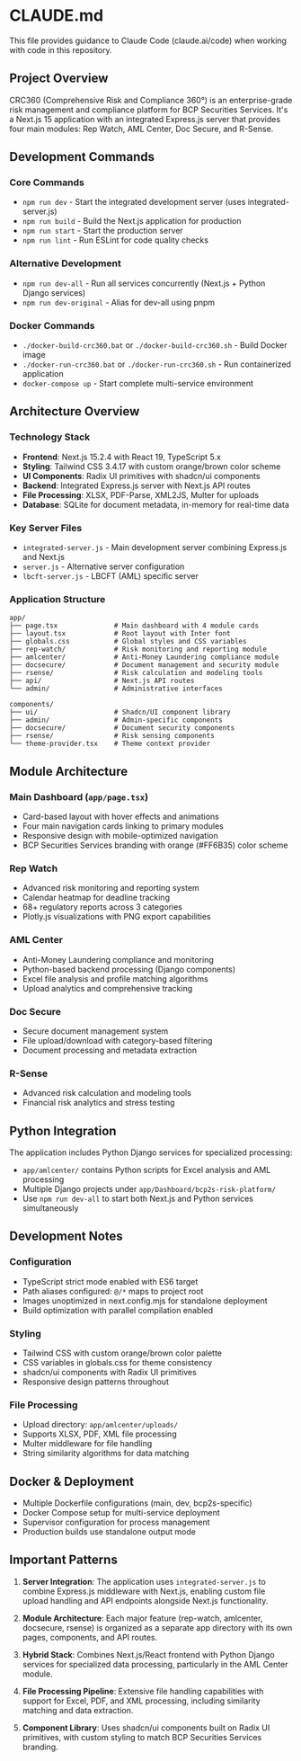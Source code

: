 # CLAUDE.md

This file provides guidance to Claude Code (claude.ai/code) when working with code in this repository.

## Project Overview

CRC360 (Comprehensive Risk and Compliance 360°) is an enterprise-grade risk management and compliance platform for BCP Securities Services. It's a Next.js 15 application with an integrated Express.js server that provides four main modules: Rep Watch, AML Center, Doc Secure, and R-Sense.

## Development Commands

### Core Commands
- `npm run dev` - Start the integrated development server (uses integrated-server.js)
- `npm run build` - Build the Next.js application for production
- `npm run start` - Start the production server
- `npm run lint` - Run ESLint for code quality checks

### Alternative Development
- `npm run dev-all` - Run all services concurrently (Next.js + Python Django services)
- `npm run dev-original` - Alias for dev-all using pnpm

### Docker Commands
- `./docker-build-crc360.bat` or `./docker-build-crc360.sh` - Build Docker image
- `./docker-run-crc360.bat` or `./docker-run-crc360.sh` - Run containerized application
- `docker-compose up` - Start complete multi-service environment

## Architecture Overview

### Technology Stack
- **Frontend**: Next.js 15.2.4 with React 19, TypeScript 5.x
- **Styling**: Tailwind CSS 3.4.17 with custom orange/brown color scheme
- **UI Components**: Radix UI primitives with shadcn/ui components
- **Backend**: Integrated Express.js server with Next.js API routes
- **File Processing**: XLSX, PDF-Parse, XML2JS, Multer for uploads
- **Database**: SQLite for document metadata, in-memory for real-time data

### Key Server Files
- `integrated-server.js` - Main development server combining Express.js and Next.js
- `server.js` - Alternative server configuration
- `lbcft-server.js` - LBCFT (AML) specific server

### Application Structure
```
app/
├── page.tsx              # Main dashboard with 4 module cards
├── layout.tsx            # Root layout with Inter font
├── globals.css           # Global styles and CSS variables
├── rep-watch/            # Risk monitoring and reporting module
├── amlcenter/            # Anti-Money Laundering compliance module
├── docsecure/            # Document management and security module
├── rsense/               # Risk calculation and modeling tools
├── api/                  # Next.js API routes
└── admin/                # Administrative interfaces

components/
├── ui/                   # Shadcn/UI component library
├── admin/                # Admin-specific components
├── docsecure/            # Document security components
├── rsense/               # Risk sensing components
└── theme-provider.tsx    # Theme context provider
```

## Module Architecture

### Main Dashboard (`app/page.tsx`)
- Card-based layout with hover effects and animations
- Four main navigation cards linking to primary modules
- Responsive design with mobile-optimized navigation
- BCP Securities Services branding with orange (#FF6B35) color scheme

### Rep Watch
- Advanced risk monitoring and reporting system
- Calendar heatmap for deadline tracking
- 68+ regulatory reports across 3 categories
- Plotly.js visualizations with PNG export capabilities

### AML Center
- Anti-Money Laundering compliance and monitoring
- Python-based backend processing (Django components)
- Excel file analysis and profile matching algorithms
- Upload analytics and comprehensive tracking

### Doc Secure
- Secure document management system
- File upload/download with category-based filtering
- Document processing and metadata extraction

### R-Sense
- Advanced risk calculation and modeling tools
- Financial risk analytics and stress testing

## Python Integration

The application includes Python Django services for specialized processing:
- `app/amlcenter/` contains Python scripts for Excel analysis and AML processing
- Multiple Django projects under `app/Dashboard/bcp2s-risk-platform/`
- Use `npm run dev-all` to start both Next.js and Python services simultaneously

## Development Notes

### Configuration
- TypeScript strict mode enabled with ES6 target
- Path aliases configured: `@/*` maps to project root
- Images unoptimized in next.config.mjs for standalone deployment
- Build optimization with parallel compilation enabled

### Styling
- Tailwind CSS with custom orange/brown color palette
- CSS variables in globals.css for theme consistency
- shadcn/ui components with Radix UI primitives
- Responsive design patterns throughout

### File Processing
- Upload directory: `app/amlcenter/uploads/`
- Supports XLSX, PDF, XML file processing
- Multer middleware for file handling
- String similarity algorithms for data matching

## Docker & Deployment

- Multiple Dockerfile configurations (main, dev, bcp2s-specific)
- Docker Compose setup for multi-service deployment
- Supervisor configuration for process management
- Production builds use standalone output mode

## Important Patterns

1. **Server Integration**: The application uses `integrated-server.js` to combine Express.js middleware with Next.js, enabling custom file upload handling and API endpoints alongside Next.js functionality.

2. **Module Architecture**: Each major feature (rep-watch, amlcenter, docsecure, rsense) is organized as a separate app directory with its own pages, components, and API routes.

3. **Hybrid Stack**: Combines Next.js/React frontend with Python Django services for specialized data processing, particularly in the AML Center module.

4. **File Processing Pipeline**: Extensive file handling capabilities with support for Excel, PDF, and XML processing, including similarity matching and data extraction.

5. **Component Library**: Uses shadcn/ui components built on Radix UI primitives, with custom styling to match BCP Securities Services branding.